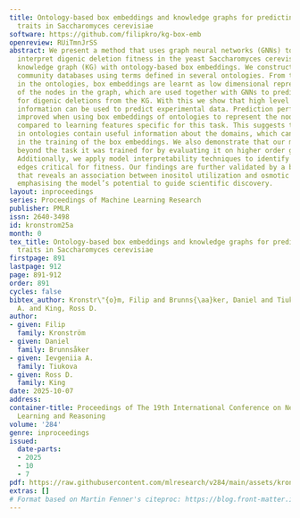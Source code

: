 ```yaml
---
title: Ontology-based box embeddings and knowledge graphs for predicting phenotypic
  traits in Saccharomyces cerevisiae
software: https://github.com/filipkro/kg-box-emb
openreview: RUiTmnJrSS
abstract: We present a method that uses graph neural networks (GNNs) to predict and
  interpret digenic deletion fitness in the yeast Saccharomyces cerevisiae from a
  knowledge graph (KG) with ontology-based box embeddings. We construct the KG from
  community databases using terms defined in several ontologies. From the class hierarchies
  in the ontologies, box embeddings are learnt as low dimensional representations
  of the nodes in the graph, which are used together with GNNs to predict cell growth
  for digenic deletions from the KG. With this we show that high level qualitative
  information can be used to predict experimental data. Prediction performance was
  improved when using box embeddings of ontologies to represent the nodes in the graph,
  compared to learning features specific for this task. This suggests that class hierarchies
  in ontologies contain useful information about the domains, which can be extracted
  in the training of the box embeddings. We also demonstrate that our model can generalise
  beyond the task it was trained for by evaluating it on higher order gene deletions.
  Additionally, we apply model interpretability techniques to identify co-occurring
  edges critical for fitness. Our findings are further validated by a biological experiment
  that reveals an association between inositol utilization and osmotic stress resistance,
  emphasising the model’s potential to guide scientific discovery.
layout: inproceedings
series: Proceedings of Machine Learning Research
publisher: PMLR
issn: 2640-3498
id: kronstrom25a
month: 0
tex_title: Ontology-based box embeddings and knowledge graphs for predicting phenotypic
  traits in Saccharomyces cerevisiae
firstpage: 891
lastpage: 912
page: 891-912
order: 891
cycles: false
bibtex_author: Kronstr\"{o}m, Filip and Brunns{\aa}ker, Daniel and Tiukova, Ievgeniia
  A. and King, Ross D.
author:
- given: Filip
  family: Kronström
- given: Daniel
  family: Brunnsåker
- given: Ievgeniia A.
  family: Tiukova
- given: Ross D.
  family: King
date: 2025-10-07
address:
container-title: Proceedings of The 19th International Conference on Neurosymbolic
  Learning and Reasoning
volume: '284'
genre: inproceedings
issued:
  date-parts:
  - 2025
  - 10
  - 7
pdf: https://raw.githubusercontent.com/mlresearch/v284/main/assets/kronstrom25a/kronstrom25a.pdf
extras: []
# Format based on Martin Fenner's citeproc: https://blog.front-matter.io/posts/citeproc-yaml-for-bibliographies/
---
```

